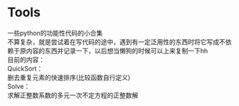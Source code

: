 # Tools
一些python的功能性代码的小合集  
不算复杂，就是尝试着在写代码的途中，遇到有一定泛用性的东西时将它写成不依赖于原内容的东西并记录一下，以后想当懒狗的时候可以上来复制一下hh  
目前的内容：  
QuickSort：  
删去重复元素的快速排序(比较函数自行定义)  
Solve：  
求解正整数系数的多元一次不定方程的正整数解
